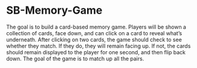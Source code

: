 # SB-Memory-Game
The goal is to build a card-based memory game.
Players will be shown a collection of cards, face down, and can click on a card to reveal what’s underneath.
After clicking on two cards, the game should check to see whether they match. If they do, they will remain facing up.
If not, the cards should remain displayed to the player for one second, and then flip back down.
The goal of the game is to match up all the pairs.
